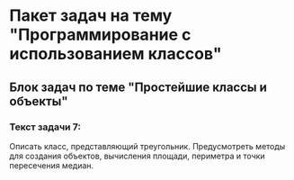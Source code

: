 # Пакет задач на тему "Программирование с использованием классов"
## Блок задач по теме "Простейшие классы и объекты"

### Текст задачи 7:
Описать класс, представляющий треугольник. Предусмотреть методы для создания объектов, вычисления
площади, периметра и точки пересечения медиан.